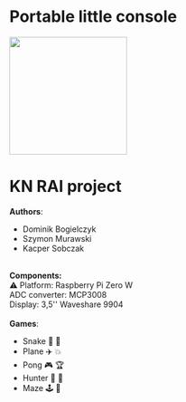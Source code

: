 # Portable little console

<p align="left">
  <img width="208" height="208" src="https://github.com/DominikBogielczyk/Portable-little-console/blob/main/RAI_logo.png">
</p>


# KN RAI project
 
 **Authors**:
 - Dominik Bogielczyk 
 - Szymon Murawski 
 - Kacper Sobczak 
 <br /> <br />
 
 **Components:** <br />
 ⚠️ Platform: Raspberry Pi Zero W \
 ADC converter: MCP3008 \
 Display: 3,5'' Waveshare 9904
 <br /> <br />
**Games**:   
 - Snake 🐍 🍎
 - Plane ✈️ 💥
 - Pong 🎮 🏆
 - Hunter 🦆 🔫
 - Maze 🕹️ 📐
  <br /> <br />
  



